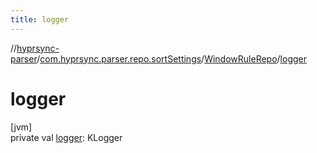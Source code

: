 ```yaml
---
title: logger
---
```

//[hyprsync-parser](../../../index.html)/[com.hyprsync.parser.repo.sortSettings](../index.html)/[WindowRuleRepo](index.html)/[logger](logger.html)



# logger



[jvm]\
private val [logger](logger.html): KLogger



